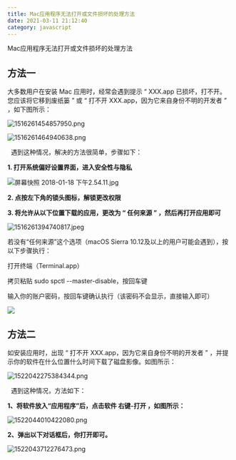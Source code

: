 ```yaml
---
title: Mac应用程序无法打开或文件损坏的处理方法
date: 2021-03-11 21:12:40
category: javascript
---
```


Mac应用程序无法打开或文件损坏的处理方法

## 方法一

大多数用户在安装 Mac 应用时，经常会遇到提示 “ XXX.app 已损坏，打不开。您应该将它移到废纸篓 ” 或 “ 打不开 XXX.app，因为它来自身份不明的开发者 ” ，如下图所示：

![](http://upload-images.jianshu.io/upload_images/10024246-acb847a54e1d04dc.png?imageMogr2/auto-orient/strip%7CimageView2/2/w/1240 "1516261454857950.png")

![](http://upload-images.jianshu.io/upload_images/10024246-6dc056c4a2b86b69.png?imageMogr2/auto-orient/strip%7CimageView2/2/w/1240 "1516261464940638.png")

  遇到这种情况，解决的方法很简单，步骤如下：

**1\. 打开系统偏好设置界面，进入安全性与隐私**

![屏幕快照 2018-01-18 下午2.54.11.jpg](http://upload-images.jianshu.io/upload_images/10024246-11dc656bdb44769d.jpeg?imageMogr2/auto-orient/strip%7CimageView2/2/w/1240 "1516261331253960.jpeg")

**2\. 点按左下角的锁头图标，解锁更改权限**

**3\. 将允许从以下位置下载的应用，更改为 “ 任何来源 ” ，然后再打开应用即可**

![](http://upload-images.jianshu.io/upload_images/10024246-d9101881c093b84a.jpeg?imageMogr2/auto-orient/strip%7CimageView2/2/w/1240 "1516261394740817.jpeg")

若没有“任何来源”这个选项（macOS Sierra 10.12及以上的用户可能会遇到），按以下步骤执行：

打开终端（Terminal.app）

拷贝粘贴 sudo spctl --master-disable，按回车键

输入你的账户密码，按回车键确认执行（该密码不会显示，直接输入即可）

![](http://upload-images.jianshu.io/upload_images/10024246-0b13724e32c58228.jpg?imageMogr2/auto-orient/strip%7CimageView2/2/w/1240)

## 方法二

如安装应用时，出现 “ 打不开 XXX.app，因为它来自身份不明的开发者 ” ，并提示你的软件在什么位置什么时间下载了磁盘影像。如图所示：

![](http://upload-images.jianshu.io/upload_images/10024246-f6ffe536b22e1916.png?imageMogr2/auto-orient/strip%7CimageView2/2/w/1240 "1522042275384344.png")

  遇到这种情况，方法如下：

**1、将软件放入“应用程序”后，点击软件 右键-打开 ，如图所示：**

![](http://upload-images.jianshu.io/upload_images/10024246-8a9f9c4ab31e0aeb.png?imageMogr2/auto-orient/strip%7CimageView2/2/w/1240 "1522044010422080.png")

**2、弹出以下对话框后，你打开即可。**

![](http://upload-images.jianshu.io/upload_images/10024246-1f7894dba90e9353.png?imageMogr2/auto-orient/strip%7CimageView2/2/w/1240 "1522043712276473.png")
